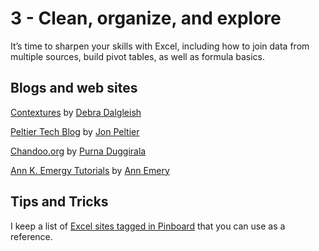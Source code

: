 # 3 - Clean, organize, and explore

It’s time to sharpen your skills with Excel, including how to join data from multiple sources, build pivot tables, as well as formula basics.

## Blogs and web sites ##
[Contextures](http://blog.contextures.com/) by [Debra Dalgleish](https://twitter.com/ddalgleish)

[Peltier Tech Blog](https://peltiertech.com/) by [Jon Peltier](https://twitter.com/jon_peltier)

[Chandoo.org](http://chandoo.org/wp/) by [Purna Duggirala](https://twitter.com/r1c1)

[Ann K. Emergy Tutorials](http://annkemery.com/category/visualizing-data/tutorials/) by [Ann Emery](https://twitter.com/annkemery)

## Tips and Tricks ##
I keep a list of [Excel sites tagged in Pinboard](https://pinboard.in/u:tlricherson/t:Excel) that you can use as a reference.

